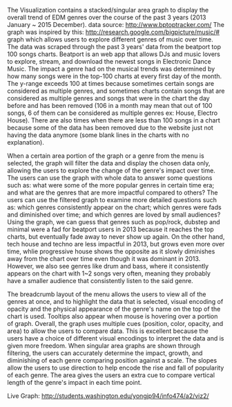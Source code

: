 The Visualization contains a stacked/singular area graph to display the overall trend of EDM genres over the course of the past 3 years (2013 January ~ 2015 December). data source: http://www.bptoptracker.com/
The graph was inspired by this: http://research.google.com/bigpicture/music/# graph which allows users to explore different genres of music over time.
The data was scraped through the past 3 years' data from the beatport top 100 songs charts. Beatport is an web app that allows DJs and music lovers to explore, stream, and download the newest songs in Electronic Dance Music.
The impact a genre had on the musical trends was determined by how many songs were in the top-100 charts at every first day of the month. The y-range exceeds 100 at times because sometimes certain songs are considered as multiple genres, and sometimes charts contain songs that are considered as multiple genres and songs that were in the chart the day before and has been removed (106 in a month may mean that out of 100 songs, 6 of them can be considered as multiple genres ex: House, Electro House). There are also times when there are less than 100 songs in a chart because some of the data has been removed due to the website just not having the data anymore (some blank lines in the charts with no explanation).

When a certain area portion of the graph or a genre from the menu is selected, the graph will filter the data and display the chosen data only, allowing the users to explore the change of the genre's impact over time.
The users can use the graph with whole data to answer some questions such as: what were some of the more popular genres in certain time era; and what are the genres that are more impactful compared to others?
The users can use the filtered graph to examine more detailed questions such as: which genres consistently appear on the chart; which genres were fads and diminished over time; and which genres are loved by small audiences?
Using the graph, we can guess that genres such as pop/rock, dubstep and minimal were a fad for beatport users in 2013 because it reaches the top charts, but eventually fade away to never show up again. On the other hand, tech house and techno are less impactful in 2013, but grows even more over time, whlie progressive house shows the opposite as it slowly diminishes away from the chart over time even though it was dominant in 2013.
However, we also see genres like drum and bass, where it consistently appears on the chart with 1~2 songs very often, meaning they probably have a smaller audience that consistently listen to the said genre.

The breadcrumb layout of the menu allows the users to view all of the genres at once, and to highlight the data that is selected, visual encoding of opacity and the physical appearance of the genre's name on the top of the chart is used. Tooltips also appear when mouse is hovering over a portion of graph.
Overall, the graph uses multiple cues (position, color, opacity, and area) to allow the users to compare data. This is excellent because the users have a choice of different visual encodings to interpret the data and is given more freedom.
When singular area graphs are shown through filtering, the users can accurately determine the impact, growth, and diminishing of each genre comparing position against a scale.
The slopes allow the users to use direction to help encode the rise and fall of popularity of each genre. The area gives the users an extra cue to compare vertical length of the genre's impact in each time point.

Live Graph: http://students.washington.edu/yongjp94/info474/a2/viz2/
